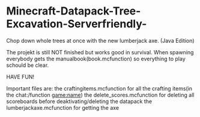 # Minecraft-Datapack-Tree-Excavation-Serverfriendly-
Chop down whole trees at once with the new lumberjack axe. (Java Edition)

The projekt is still NOT finished but works good in survival.
When spawning everybody gets the manualbook(book.mcfunction) so everything to play schould be clear.

HAVE FUN!

Important files are:
    the craftingitems.mcfunction for all the crafting items(in the chat:/function <game:name>)
    the delete_scores.mcfunction for deleting all scoreboards before deaktivating/deleting the datapack
    the lumberjackaxe.mcfunction for getting the axe

